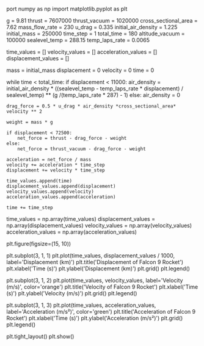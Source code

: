port numpy as np
import matplotlib.pyplot as plt

g = 9.81
thrust = 7607000
thrust_vacuum = 1020000
cross_sectional_area = 7.62
mass_flow_rate = 230
u_drag = 0.335
initial_air_density = 1.225
initial_mass = 250000
time_step = 1
total_time = 180
altitude_vacuum = 100000
sealevel_temp = 288.15
temp_laps_rate = 0.0065

time_values = []
velocity_values = []
acceleration_values = []
displacement_values = []

mass = initial_mass
displacement = 0
velocity = 0
time = 0

while time < total_time:
    if displacement < 11000:
        air_density = initial_air_density * ((sealevel_temp - temp_laps_rate * displacement) / sealevel_temp) ** (g /(temp_laps_rate * 287) - 1)
    else:
        air_density = 0
    
    drag_force = 0.5 * u_drag * air_density *cross_sectional_area* velocity ** 2

    weight = mass * g

    if displacement < 72500:
        net_force = thrust - drag_force - weight
    else:
        net_force = thrust_vacuum - drag_force - weight
    
    acceleration = net_force / mass
    velocity += acceleration * time_step
    displacement += velocity * time_step

    time_values.append(time)
    displacement_values.append(displacement)
    velocity_values.append(velocity)
    acceleration_values.append(acceleration)

    time += time_step

time_values = np.array(time_values)
displacement_values = np.array(displacement_values)
velocity_values = np.array(velocity_values)
acceleration_values = np.array(acceleration_values)

plt.figure(figsize=(15, 10))

plt.subplot(3, 1, 1)
plt.plot(time_values, displacement_values / 1000, label='Displacement (km)')
plt.title('Displacement of Falcon 9 Rocket')
plt.xlabel('Time (s)')
plt.ylabel('Displacement (km)')
plt.grid()
plt.legend()

plt.subplot(3, 1, 2)
plt.plot(time_values, velocity_values, label='Velocity (m/s)', color='orange')
plt.title('Velocity of Falcon 9 Rocket')
plt.xlabel('Time (s)')
plt.ylabel('Velocity (m/s)')
plt.grid()
plt.legend()

plt.subplot(3, 1, 3)
plt.plot(time_values, acceleration_values, label='Acceleration (m/s²)', color='green')
plt.title('Acceleration of Falcon 9 Rocket')
plt.xlabel('Time (s)')
plt.ylabel('Acceleration (m/s²)')
plt.grid()
plt.legend()

plt.tight_layout()
plt.show()
